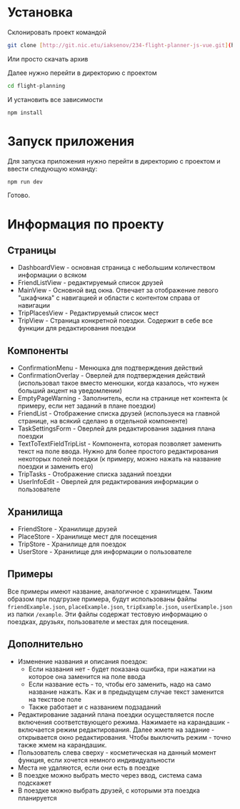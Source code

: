 # Установка 
Склонировать проект командой 
```bash
git clone [http://git.nic.etu/iaksenov/234-flight-planner-js-vue.git](https://github.com/AxewB/flight-planning)
```

Или просто скачать архив

Далее нужно перейти в директорию с проектом
```bash
cd flight-planning
```

И установить все зависимости
```bash
npm install
```

# Запуск приложения
Для запуска приложения нужно перейти в директорию с проектом и ввести следующую команду:
```bash
npm run dev
```

Готово.

# Информация по проекту

## Страницы

- DashboardView - основная страница с небольшим количеством информации о всяком
- FriendListView - редактируемый список друзей
- MainView - Основной вид окна. Отвечает за отображение левого "шкафчика" с навигацией и области с контентом справа от навигации
- TripPlacesView - Редактируемый список мест
- TripView - Страница конкретной поездки. Содержит в себе все функции для редактирования поездки

## Компоненты

- ConfirmationMenu - Менюшка для подтверждения действий
- ConfirmationOverlay - Оверлей для подтверждения действий (использовал такое вместо менюшки, когда казалось, что нужен больший акцент на уведомлении)
- EmptyPageWarning - Заполнитель, если на странице нет контента (к примеру, если нет заданий в плане поездки)
- FriendList - Отображение списка друзей (используеся на главной странице, на всякий сделано в отдельной компоненте)
- TaskSettingsForm - Оверлей для редактирования задания плана поездки
- TextToTextFieldTripList - Компонента, которая позволяет заменить текст на поле ввода. Нужно для более простого редактирования некоторых полей поездки (к примеру, можно нажать на название поездки и заменить его)
- TripTasks - Отображение списка заданий поездки
- UserInfoEdit - Оверлей для редактирования информации о пользователе

## Хранилища

- FriendStore - Хранилище друзей
- PlaceStore - Хранилище мест для посещения
- TripStore - Хранилище для поездок
- UserStore - Хранилище для информации о пользователе

## Примеры

Все примеры имеют название, аналогичное с хранилищем. Таким образом при подгрузке примера, будут использованы файлы `friendExample.json`, `placeExample.json`, `tripExample.json`, `userExample.json` из папки `/example`. Эти файлы содержат тестовую информацию о поездках, друзьях, пользователе и местах для посещения.

## Дополнительно

- Изменение названия и описания поездок: 
  - Если названия нет - будет показана ошибка, при нажатии на которое она заменится на поле ввода
  - Если название есть - то, чтобы его заменить, надо на само название нажать. Как и в предыдущем случае текст заменится на текствое поле
  - Также работает и с названием подзаданий
- Редактирование заданий плана поездки осуществляется после включения соответствующего режима. Нажимаете на карандашик - включается режим редактирования. Далее жмете на задание - открывается окно редактирования. Чтобы выключить режим - точно также жмем на карандашик.
- Пользователь слева сверху - косметическая на данный момент функция, если хочется немного индивидуальности
- Места не удаляются, если они есть в поездке
- В поездке можно выбрать место через ввод, система сама подскажет
- В поездке можно выбрать друзей, с которыми эта поездка планируется
